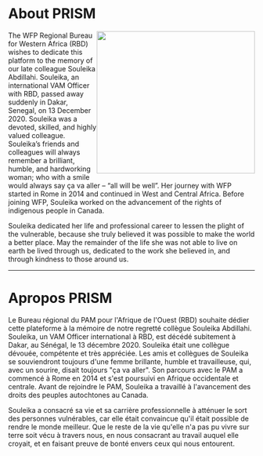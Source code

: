<a name="english"></a>

# About PRISM

<img style="float: right;" src="data/rbd/souleika.jpg" width="323" height="290">

The WFP Regional Bureau for Western Africa (RBD) wishes to dedicate this platform to the memory of our late colleague Souleika Abdillahi. Souleika, an international VAM Officer with RBD, passed away suddenly in Dakar, Senegal, on 13 December 2020. Souleika was a devoted, skilled, and highly valued colleague. Souleika’s friends and colleagues will always remember a brilliant, humble, and hardworking woman; who with a smile would always say ça va aller – “all will be well”. Her journey with WFP started in Rome in 2014 and continued in West and Central Africa. Before joining WFP, Souleika worked on the advancement of the rights of indigenous people in Canada.

Souleika dedicated her life and professional career to lessen the plight of the vulnerable, because she truly believed it was possible to make the world a better place. May the remainder of the life she was not able to live on earth be lived through us, dedicated to the work she believed in, and through kindness to those around us.


------

<a name="french"></a>

# Apropos PRISM

Le Bureau régional du PAM pour l'Afrique de l'Ouest (RBD) souhaite dédier cette plateforme à la mémoire de notre regretté collègue Souleika Abdillahi. Souleika, un VAM Officer international à RBD, est décédé subitement à Dakar, au Sénégal, le 13 décembre 2020. Souleika était une collègue dévouée, compétente et très appréciée. Les amis et collègues de Souleika se souviendront toujours d'une femme brillante, humble et travailleuse, qui, avec un sourire, disait toujours "ça va aller". Son parcours avec le PAM a commencé à Rome en 2014 et s'est poursuivi en Afrique occidentale et centrale. Avant de rejoindre le PAM, Souleika a travaillé à l'avancement des droits des peuples autochtones au Canada.

Souleika a consacré sa vie et sa carrière professionnelle à atténuer le sort des personnes vulnérables, car elle était convaincue qu'il était possible de rendre le monde meilleur. Que le reste de la vie qu'elle n'a pas pu vivre sur terre soit vécu à travers nous, en nous consacrant au travail auquel elle croyait, et en faisant preuve de bonté envers ceux qui nous entourent.

